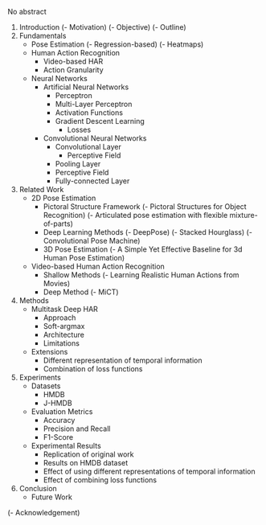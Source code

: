 No abstract

1. Introduction
    (- Motivation)
    (- Objective)
    (- Outline)
2. Fundamentals
    - Pose Estimation
        (- Regression-based)
        (- Heatmaps)
    - Human Action Recognition
        - Video-based HAR
        - Action Granularity
    - Neural Networks
        - Artificial Neural Networks
            - Perceptron
            - Multi-Layer Perceptron
            - Activation Functions
            - Gradient Descent Learning
                - Losses
        - Convolutional Neural Networks
            - Convolutional Layer
                - Perceptive Field
            - Pooling Layer
            - Perceptive Field
            - Fully-connected Layer
3. Related Work
    - 2D Pose Estimation
        - Pictoral Structure Framework
            (- Pictoral Structures for Object Recognition)
            (- Articulated pose estimation with flexible mixture-of-parts)
        - Deep Learning Methods
            (- DeepPose)
            (- Stacked Hourglass)
            (- Convolutional Pose Machine)
        - 3D Pose Estimation
            (- A Simple Yet Effective Baseline for 3d Human Pose Estimation)
    - Video-based Human Action Recognition
        - Shallow Methods
            (- Learning Realistic Human Actions from Movies)
        - Deep Method
            (- MiCT)
4. Methods
    - Multitask Deep HAR
        - Approach
        - Soft-argmax
        - Architecture
        - Limitations
    - Extensions
        - Different representation of temporal information
        - Combination of loss functions
5. Experiments
    - Datasets
        - HMDB
        - J-HMDB
    - Evaluation Metrics
        - Accuracy
        - Precision and Recall
        - F1-Score
    - Experimental Results
        - Replication of original work
        - Results on HMDB dataset
        - Effect of using different representations of temporal information
        - Effect of combining loss functions
6. Conclusion
    - Future Work

(- Acknowledgement)
